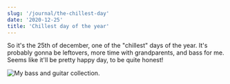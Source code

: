 ```yaml
---
slug: '/journal/the-chillest-day'
date: '2020-12-25'
title: 'Chillest day of the year'
---
```


So it's the 25th of december, one of the "chillest" days of the year. It's probably gonna be leftovers, more time with grandparents, and bass for me. Seems like it'll be pretty happy day, to be quite honest!

![My bass and guitar collection.](../images/the-chillest-day.JPG)
